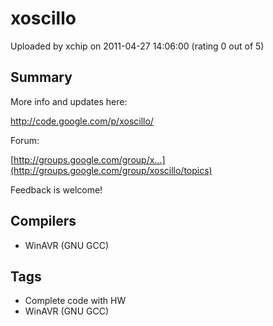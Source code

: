 # xoscillo

Uploaded by xchip on 2011-04-27 14:06:00 (rating 0 out of 5)

## Summary

More info and updates here:


<http://code.google.com/p/xoscillo/>


Forum:


[http://groups.google.com/group/x...](http://groups.google.com/group/xoscillo/topics)


Feedback is welcome!

## Compilers

- WinAVR (GNU GCC)

## Tags

- Complete code with HW
- WinAVR (GNU GCC)
